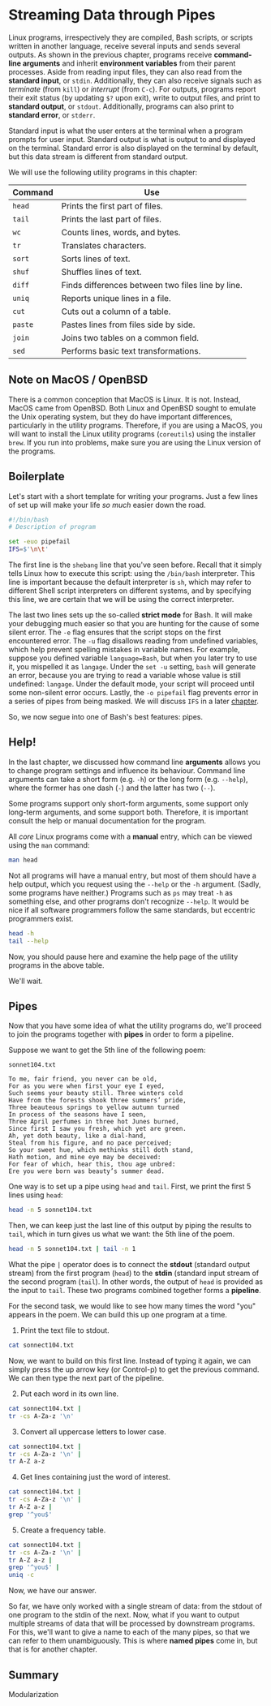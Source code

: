 # Streaming Data through Pipes

Linux programs, irrespectively they are compiled, Bash scripts, or scripts written in another language, receive several inputs and sends several outputs. As shown in the previous chapter, programs receive **command-line arguments** and inherit **environment variables** from their parent processes. Aside from reading input files, they can also read from the **standard input**, or `stdin`. Additionally, they can also receive signals such as *terminate* (from `kill`) or *interrupt* (from `C-c`). For outputs, programs report their exit status (by updating `$?` upon exit), write to output files, and print to **standard output**, or `stdout`. Additionally, programs can also print to **standard error**, or `stderr`.

Standard input is what the user enters at the terminal when a program prompts
for user input. Standard output is what is output to and displayed on the terminal. Standard error is also displayed on the terminal by default, but this data stream is different from standard output.

We will use the following utility programs in this chapter:

Command       | Use
------------- | --------------------------------------------------------------
`head`        | Prints the first part of files.
`tail`        | Prints the last part of files.
`wc`          | Counts lines, words, and bytes.
`tr`          | Translates characters.
`sort`        | Sorts lines of text.
`shuf`        | Shuffles lines of text.
`diff`        | Finds differences between two files line by line.
`uniq`        | Reports unique lines in a file.
`cut`         | Cuts out a column of a table.
`paste`       | Pastes lines from files side by side.
`join`        | Joins two tables on a common field.
`sed`         | Performs basic text transformations.

## Note on MacOS / OpenBSD

There is a common conception that MacOS is Linux. It is not.
Instead, MacOS came from OpenBSD. Both Linux and OpenBSD sought to emulate
the Unix operating system, but they do have important differences, 
particularly in the utility programs.
Therefore, if you are using a MacOS, you will want to install
the Linux utility programs (`coreutils`) using the installer `brew`.
If you run into problems, make sure you are using the Linux version
of the programs.

## Boilerplate

Let's start with a short template for writing your programs. Just a few lines of
set up will make your life *so much* easier down the road.

```bash
#!/bin/bash
# Description of program

set -euo pipefail
IFS=$'\n\t'
```

The first line is the `shebang` line that you've seen before. Recall that it
simply tells Linux how to execute this script: using the `/bin/bash`
interpreter. This line is important because the default interpreter is `sh`,
which may refer to different Shell script interpreters on different systems,
and by specifying this line, we are certain that we will be using the correct
interpreter.

The last two lines sets up the so-called **strict mode** for Bash. It will make
your debugging much easier so that you are hunting for the cause of some silent
error. The `-e` flag ensures that the script stops on the first encountered
error.  The `-u` flag disallows reading from undefined variables, which help
prevent spelling mistakes in variable names.  For example, suppose you defined
variable `language=Bash`, but when you later try to use it, you mispelled it as
`langage`.  Under the `set -u` setting, `bash` will generate an error, because
you are trying to read a variable whose value is still undefined: `langage`.
Under the default mode, your script will proceed until some non-silent error
occurs.  Lastly, the `-o pipefail` flag prevents error in a series of pipes from
being masked.  We will discuss `IFS` in a later [chapter](TODO).

So, we now segue into one of Bash's best features: pipes.

## Help!

In the last chapter, we discussed how command line **arguments** allows
you to change program settings and influence its behaviour. Command line
arguments can take a short form (e.g. `-h`) or the long form (e.g. `--help`),
where the former has one dash (`-`) and the latter has two (`--`).

Some programs support only short-form arguments, some support only long-term
arguments, and some support both. Therefore, it is important consult the help or
manual documentation for the program.

All *core* Linux programs come with a **manual** entry, which can be viewed using
the `man` command:

```bash
man head
```

Not all programs will have a manual entry, but most of them should have a help
output, which you request using the `--help` or the `-h` argument. (Sadly, some
programs have neither.) Programs such as `ps` may treat `-h` as something
else, and other programs don't recognize `--help`. It would be nice if all
software programmers follow the same standards, but eccentric programmers
exist.

```bash
head -h
tail --help
```

Now, you should pause here and examine the help page of the utility
programs in the above table.

We'll wait.


## Pipes

Now that you have some idea of what the utility programs do, we'll proceed
to join the programs together with **pipes** in order to form a pipeline.

Suppose we want to get the 5th line of the following poem:

`sonnet104.txt`
```
To me, fair friend, you never can be old,
For as you were when first your eye I eyed,
Such seems your beauty still. Three winters cold
Have from the forests shook three summers’ pride,
Three beauteous springs to yellow autumn turned
In process of the seasons have I seen,
Three April perfumes in three hot Junes burned,
Since first I saw you fresh, which yet are green.
Ah, yet doth beauty, like a dial-hand,
Steal from his figure, and no pace perceived;
So your sweet hue, which methinks still doth stand,
Hath motion, and mine eye may be deceived:
For fear of which, hear this, thou age unbred:
Ere you were born was beauty’s summer dead.
```

One way is to set up a pipe using `head` and `tail`. First, we print the first
5 lines using `head`:

```bash
head -n 5 sonnet104.txt
```

Then, we can keep just the last line of this output by piping the results
to `tail`, which in turn gives us what we want: the 5th line of the poem.

```bash
head -n 5 sonnet104.txt | tail -n 1
```

What the pipe `|` operator does is to connect the **stdout** (standard output
stream) from the first program (`head`) to the **stdin** (standard input stream
of the second program (`tail`). In other words, the output of `head` is provided
as the input to `tail`. These two programs combined together forms a
**pipeline**.

For the second task, we would like to see how many times the word "you" 
appears in the poem. We can build this up one program at a time.

1. Print the text file to stdout.

```bash
cat sonnect104.txt
```

Now, we want to build on this first line. Instead of typing it again, we can
simply press the up arrow key (or Control-p) to get the previous command.
We can then type the next part of the pipeline.

2. Put each word in its own line.

```bash
cat sonnect104.txt |
tr -cs A-Za-z '\n'
```

3. Convert all uppercase letters to lower case.

```bash
cat sonnect104.txt |
tr -cs A-Za-z '\n' |
tr A-Z a-z
```

4. Get lines containing just the word of interest.

```bash
cat sonnect104.txt |
tr -cs A-Za-z '\n' |
tr A-Z a-z |
grep '^you$'
```

5. Create a frequency table.

```bash
cat sonnect104.txt |
tr -cs A-Za-z '\n' |
tr A-Z a-z |
grep '^you$' |
uniq -c
```

Now, we have our answer.


So far, we have only worked with a single stream of data: from the stdout
of one program to the stdin of the next.
Now, what if you want to output multiple streams of data that will be processed
by downstream programs. For this, we'll want to give a name to each of the many
pipes, so that we can refer to them unambiguously.
This is where **named pipes** come in, but that is for another chapter.

## Summary

Modularization

